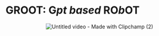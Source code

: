  # GROOT: G***pt based*** RO***b***OT

<div align="center">
 
![Untitled video - Made with Clipchamp (2)](https://github.com/ShobhitManiar/GROOT-Gpt-based-Robot/assets/135530208/6fb7e4b1-4003-4e85-a8b7-7ff3b21ff7cc)


</div>




